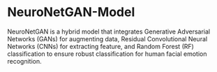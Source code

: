 # NeuroNetGAN-Model
NeuroNetGAN is a hybrid model that integrates Generative Adversarial Networks (GANs) for augmenting data, Residual Convolutional Neural Networks (CNNs) for extracting feature, and Random Forest (RF) classification to ensure robust classification for human facial emotion recognition.
